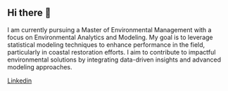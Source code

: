 ## Hi there 👋
I am currently pursuing a Master of Environmental Management with a focus on Environmental Analytics and Modeling. My goal is to leverage statistical modeling techniques to enhance performance in the field, particularly in coastal restoration efforts. I aim to contribute to impactful environmental solutions by integrating data-driven insights and advanced modeling approaches.

[Linkedin](www.linkedin.com/in/masonibrahim)
